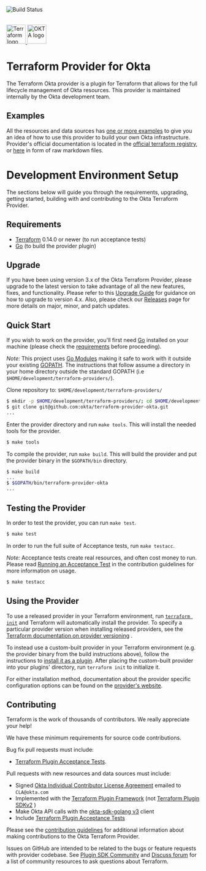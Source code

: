 ![Build Status](https://github.com/okta/terraform-provider-okta/actions/workflows/release.yml/releasae?refresh=1)
<br/><br/>

<a href="https://terraform.io">
    <picture>
        <source media="(prefers-color-scheme: dark)" srcset="readme-assets/hashicorp-terraform-dark.svg">
        <source media="(prefers-color-scheme: light)" srcset="readme-assets/hashicorp-terraform-light.svg">
        <img alt="Terraform logo" title="Terraform" height="50" src="readme-assets/hashicorp-terraform-dark.svg">
    </picture>
</a>

<a href="https://www.okta.com/">
    <img src="https://www.okta.com/sites/default/files/Dev_Logo-03_Large.png" alt="OKTA logo" title="OKTA" height="50" />
</a>

# Terraform Provider for Okta

The Terraform Okta provider is a plugin for Terraform that allows for the full lifecycle management of Okta resources.
This provider is maintained internally by the Okta development team.

## Examples

All the resources and data sources has [one or more examples](./examples) to give you an idea of how to use this
provider to build your own Okta infrastructure. Provider's official documentation is located in the
[official terraform registry](https://registry.terraform.io/providers/okta/okta/latest/docs), or [here](./website/docs)
in form of raw markdown files.

# Development Environment Setup

The sections below will guide you through the requirements, upgrading, getting started, building with and contributing to
the Okta Terraform Provider.

## Requirements

- [Terraform](https://www.terraform.io/downloads.html) 0.14.0 or newer (to run acceptance tests)
- [Go](https://golang.org/doc/install) (to build the provider plugin)

## Upgrade

If you have been using version 3.x of the Okta Terraform Provider, please upgrade to the latest version to take advantage of
all the new features, fixes, and functionality. Please refer to this [Upgrade Guide](https://github.com/okta/terraform-provider-okta/issues/1338)
for guidance on how to upgrade to version 4.x. Also, please check our [Releases](https://github.com/okta/terraform-provider-okta/releases) page for more details on major, minor, and patch updates. 

## Quick Start

If you wish to work on the provider, you'll first need [Go](http://www.golang.org) installed on your machine (please
check the [requirements](#requirements) before proceeding).

_Note:_ This project uses [Go Modules](https://blog.golang.org/using-go-modules) making it safe to work with it outside
your existing [GOPATH](http://golang.org/doc/code.html#GOPATH). The instructions that follow assume a directory in your
home directory outside the standard GOPATH (i.e `$HOME/development/terraform-providers/`).

Clone repository to: `$HOME/development/terraform-providers/`

```sh
$ mkdir -p $HOME/development/terraform-providers/; cd $HOME/development/terraform-providers/
$ git clone git@github.com:okta/terraform-provider-okta.git
...
```

Enter the provider directory and run `make tools`. This will install the needed tools for the provider.

```sh
$ make tools
```

To compile the provider, run `make build`. This will build the provider and put the provider binary in the `$GOPATH/bin`
directory.

```sh
$ make build
...
$ $GOPATH/bin/terraform-provider-okta
...
```

## Testing the Provider

In order to test the provider, you can run `make test`.

```sh
$ make test
```

In order to run the full suite of Acceptance tests, run `make testacc`.

_Note:_ Acceptance tests create real resources, and often cost money to run. Please
read [Running an Acceptance Test](https://github.com/okta/terraform-provider-okta/blob/master/.github/CONTRIBUTING.md#running-an-acceptance-test)
in the contribution guidelines for more information on usage.

```sh
$ make testacc
```

## Using the Provider

To use a released provider in your Terraform environment,
run [`terraform init`](https://www.terraform.io/docs/commands/init.html) and Terraform will automatically install the
provider. To specify a particular provider version when installing released providers, see
the [Terraform documentation on provider versioning](https://www.terraform.io/docs/configuration/providers.html#version-provider-versions)
.

To instead use a custom-built provider in your Terraform environment (e.g. the provider binary from the build
instructions above), follow the instructions
to [install it as a plugin](https://www.terraform.io/docs/plugins/basics.html#installing-plugins). After placing the
custom-built provider into your plugins' directory, run `terraform init` to initialize it.

For either installation method, documentation about the provider specific configuration options can be found on
the [provider's website](https://registry.terraform.io/providers/okta/okta/latest/docs).

## Contributing

Terraform is the work of thousands of contributors. We really appreciate your help!

We have these minimum requirements for source code contributions.

Bug fix pull requests must include:

- [Terraform Plugin Acceptance Tests](https://developer.hashicorp.com/terraform/plugin/sdkv2/testing/acceptance-tests).

Pull requests with new resources and data sources must include:

- Signed [Okta Individual Contributor License Agreement](https://developer.okta.com/cla/) emailed to `CLA@okta.com`
- Implemented with the [Terraform Plugin Framework](https://developer.hashicorp.com/terraform/plugin/framework) (not [Terraform Plugin SDKv2](https://developer.hashicorp.com/terraform/plugin/sdkv2) )
- Make Okta API calls with the [okta-sdk-golang v3](https://github.com/okta/okta-sdk-golang) client
- Include [Terraform Plugin Acceptance Tests](https://developer.hashicorp.com/terraform/plugin/sdkv2/testing/acceptance-tests)

Please see the [contribution guidelines](.github/CONTRIBUTING.md) for additional
information about making contributions to the Okta Terraform Provider.

Issues on GitHub are intended to be related to the bugs or feature requests with provider codebase.
See [Plugin SDK Community](https://www.terraform.io/community)
and [Discuss forum](https://discuss.hashicorp.com/c/terraform-providers/31/none) for a list of community resources to
ask questions about Terraform.
